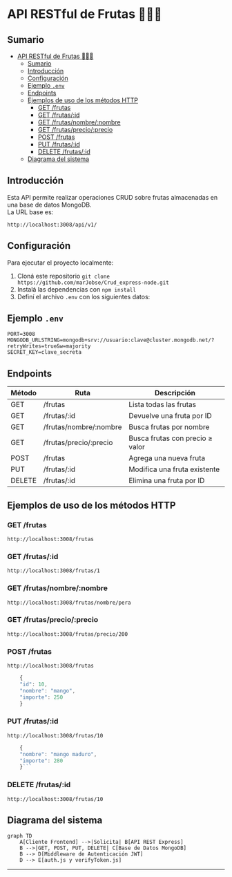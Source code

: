 # API RESTful de Frutas 🍎🍌🍍

## Sumario

- [API RESTful de Frutas 🍎🍌🍍](#api-restful-de-frutas-)
  - [Sumario](#sumario)
  - [Introducción](#introducción)
  - [Configuración](#configuración)
  - [Ejemplo `.env`](#ejemplo-env)
  - [Endpoints](#endpoints)
  - [Ejemplos de uso de los métodos HTTP](#ejemplos-de-uso-de-los-métodos-http)
    - [GET /frutas](#get-frutas)
    - [GET /frutas/:id](#get-frutasid)
    - [GET /frutas/nombre/:nombre](#get-frutasnombrenombre)
    - [GET /frutas/precio/:precio](#get-frutasprecioprecio)
    - [POST /frutas](#post-frutas)
    - [PUT /frutas/:id](#put-frutasid)
    - [DELETE /frutas/:id](#delete-frutasid)
  - [Diagrama del sistema](#diagrama-del-sistema)

## Introducción

Esta API permite realizar operaciones CRUD sobre frutas almacenadas en una base de datos MongoDB.  
La URL base es:

```
http://localhost:3008/api/v1/
```

## Configuración

Para ejecutar el proyecto localmente:

1. Cloná este repositorio `git clone https://github.com/marJobse/Crud_express-node.git`
2. Instalá las dependencias con `npm install`
3. Definí el archivo `.env` con los siguientes datos:

## Ejemplo `.env`

```env
PORT=3008
MONGODB_URLSTRING=mongodb+srv://usuario:clave@cluster.mongodb.net/?retryWrites=true&w=majority
SECRET_KEY=clave_secreta
```

## Endpoints

| Método | Ruta                   | Descripción                     |
| ------ | ---------------------- | ------------------------------- |
| GET    | /frutas                | Lista todas las frutas          |
| GET    | /frutas/:id            | Devuelve una fruta por ID       |
| GET    | /frutas/nombre/:nombre | Busca frutas por nombre         |
| GET    | /frutas/precio/:precio | Busca frutas con precio ≥ valor |
| POST   | /frutas                | Agrega una nueva fruta          |
| PUT    | /frutas/:id            | Modifica una fruta existente    |
| DELETE | /frutas/:id            | Elimina una fruta por ID        |

## Ejemplos de uso de los métodos HTTP

### GET /frutas

```
http://localhost:3008/frutas
```

### GET /frutas/:id

```
http://localhost:3008/frutas/1
```

### GET /frutas/nombre/:nombre

```
http://localhost:3008/frutas/nombre/pera
```

### GET /frutas/precio/:precio

```
http://localhost:3008/frutas/precio/200
```

### POST /frutas

    http://localhost:3008/frutas

```javascript
    {
    "id": 10,
    "nombre": "mango",
    "importe": 250
    }
```

### PUT /frutas/:id

    http://localhost:3008/frutas/10

````javascript
    {
    "nombre": "mango maduro",
    "importe": 280
    }```
````

### DELETE /frutas/:id

    http://localhost:3008/frutas/10

## Diagrama del sistema

```mermaid
graph TD
    A[Cliente Frontend] -->|Solicita| B[API REST Express]
    B -->|GET, POST, PUT, DELETE| C[Base de Datos MongoDB]
    B --> D[Middleware de Autenticación JWT]
    D --> E[auth.js y verifyToken.js]
```

---
